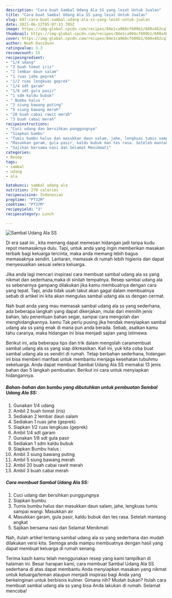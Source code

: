 ```yaml
---
description: "Cara buat Sambal Udang Ala SS yang lezat Untuk Jualan"
title: "Cara buat Sambal Udang Ala SS yang lezat Untuk Jualan"
slug: 687-cara-buat-sambal-udang-ala-ss-yang-lezat-untuk-jualan
date: 2021-06-12T05:07:13.705Z
image: https://img-global.cpcdn.com/recipes/84e1ca966cf609b1/680x482cq70/sambal-udang-ala-ss-foto-resep-utama.jpg
thumbnail: https://img-global.cpcdn.com/recipes/84e1ca966cf609b1/680x482cq70/sambal-udang-ala-ss-foto-resep-utama.jpg
cover: https://img-global.cpcdn.com/recipes/84e1ca966cf609b1/680x482cq70/sambal-udang-ala-ss-foto-resep-utama.jpg
author: Noah Davidson
ratingvalue: 3.3
reviewcount: 15
recipeingredient:
- "1/4 udang"
- "2 buah tomat iris"
- "2 lembar daun salam"
- "1 ruas jahe geprek"
- "1/2 ruas lengkuas geprek"
- "1/4 sdt garam"
- "1/8 sdt gula pasir"
- "1 sdm kaldu bubuk"
- " Bumbu halus "
- "3 siung bawang puting"
- "5 siung bawang merah"
- "20 buah cabai rawit merah"
- "3 buah cabai merah"
recipeinstructions:
- "Cuci udang dan bersihkan punggungnya"
- "Siapkan bumbu"
- "Tumis bumbu halus dan masukkan daun salam, jahe, lengkuas tumis sampai wangi. Masukkan air"
- "Masukkan garam, gula pasir, kaldu bubuk dan tes rasa. Setelah mantang angkat"
- "Sajikan bersama nasi dan Selamat Menikmati"
categories:
- Resep
tags:
- sambal
- udang
- ala

katakunci: sambal udang ala 
nutrition: 270 calories
recipecuisine: Indonesian
preptime: "PT32M"
cooktime: "PT37M"
recipeyield: "3"
recipecategory: Lunch

---
```



![Sambal Udang Ala SS](https://img-global.cpcdn.com/recipes/84e1ca966cf609b1/680x482cq70/sambal-udang-ala-ss-foto-resep-utama.jpg)

Di era  saat ini , kita memang dapat memesan hidangan jadi tanpa kudu repot memasaknya dulu. Tapi, untuk anda yang ingin memberikan masakan terbaik bagi keluarga tercinta, maka anda memang lebih bagus memasaknya sendiri. Lantaran, memasak di rumah lebih higienis dan dapat menyesuaikan sesuai selera keluarga.

Jika anda lagi mencari inspirasi cara membuat sambal udang ala ss yang nikmat dan sederhana,maka di sinilah tempatnya. Resep sambal udang ala ss  sebenarnya gampang dilakukan jika kamu membuatnya dengan cara yang tepat. Tapi, anda tidak usah takut akan gagal dalam membuatnya 
sebab di artikel ini kita akan mengulas sambal udang ala ss dengan cermat.  



Nah buat anda yang mau memasak sambal udang ala ss yang sederhana, ada beberapa langkah yang dapat dikerjakan, mulai dari memilih jenis bahan, lalu penentuan bahan segar, sampai cara mengolah dan menghidangkannya. kamu Tak perlu pusing jika hendak menyiapkan sambal udang ala ss yang enak di mana pun anda berada. Sebab, asalkan kamu  tahu caranya, maka hidangan ini bisa menjadi sajian yang istimewa.

Berikut ini, ada beberapa tips dan trik dalam mengolah caramembuat sambal udang ala ss yang siap dikreasikan. Kali ini, yuk kita coba buat sambal udang ala ss sendiri di rumah. Tetap berbahan sederhana, hidangan ini bisa memberi manfaat untuk membantu menjaga kesehatan tubuhmu sekeluarga. Anda dapat membuat Sambal Udang Ala SS memakai 13 jenis bahan dan 5 langkah pembuatan. Berikut ini cara untuk menyiapkan hidangannya.

<!--inarticleads1-->

##### Bahan-bahan dan bumbu yang dibutuhkan untuk pembuatan Sambal Udang Ala SS:

1. Gunakan 1/4 udang
1. Ambil 2 buah tomat (iris)
1. Sediakan 2 lembar daun salam
1. Sediakan 1 ruas jahe (geprek)
1. Siapkan 1/2 ruas lengkuas (geprek)
1. Ambil 1/4 sdt garam
1. Gunakan 1/8 sdt gula pasir
1. Sediakan 1 sdm kaldu bubuk
1. Siapkan  Bumbu halus :
1. Ambil 3 siung bawang puting
1. Ambil 5 siung bawang merah
1. Ambil 20 buah cabai rawit merah
1. Ambil 3 buah cabai merah




<!--inarticleads2-->

##### Cara membuat Sambal Udang Ala SS:

1. Cuci udang dan bersihkan punggungnya
1. Siapkan bumbu
1. Tumis bumbu halus dan masukkan daun salam, jahe, lengkuas tumis sampai wangi. Masukkan air
1. Masukkan garam, gula pasir, kaldu bubuk dan tes rasa. Setelah mantang angkat
1. Sajikan bersama nasi dan Selamat Menikmati




Nah, itulah artikel tentang  sambal udang ala ss  yang sederhana dan mudah dilakukan versi kita. Semoga anda mampu membuatnya dengan hasil yang dapat membuat keluarga di rumah senang. 

Terima kasih kamu telah menggunakan resep yang kami tampilkan di halaman ini. Besar harapan kami, cara membuat  Sambal Udang Ala SS sederhana di atas dapat membantu Anda menyiapkan masakan yang nikmat untuk keluarga/teman ataupun menjadi inspirasi bagi Anda yang berkeinginan untuk berbisnis kuliner. Gimana nih? Mudah bukan? Itulah cara membuat sambal udang ala ss yang bisa Anda lakukan di rumah. Selamat mencoba!

